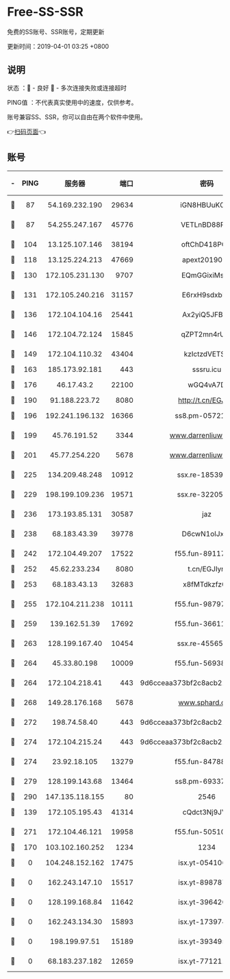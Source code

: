 # Free-SS-SSR

免费的SS账号、SSR账号，定期更新

更新时间：2019-04-01 03:25 +0800

## 说明

状态     ：🙂 - 良好 🙁 - 多次连接失败或连接超时

PING值   ：不代表真实使用中的速度，仅供参考。

账号兼容SS、SSR，你可以自由在两个软件中使用。

👉[扫码页面](https://liesauer.github.io/Free-SS-SSR/)👈

## 账号

|-|PING|服务器|端口|密码|加密方式|区域|
|:----:|:----:|:-----:|-----:|:----:|:----:|:----:|
|🙂|87|54.169.232.190|29634|iGN8HBUuK073|aes-256-cfb|SG|
|🙂|87|54.255.247.167|45776|VETLnBD88Rux|aes-256-cfb|SG|
|🙂|104|13.125.107.146|38194|oftChD418PCw|aes-256-cfb|KR|
|🙂|118|13.125.224.213|47669|apext2019001|chacha20|KR|
|🙂|130|172.105.231.130|9707|EQmGGixiMszZ|aes-256-cfb|JP|
|🙂|131|172.105.240.216|31157|E6rxH9sdxbD6|aes-256-cfb|JP|
|🙂|136|172.104.104.16|25441|Ax2yiQ5JFBT5|aes-256-cfb|JP|
|🙂|146|172.104.72.124|15845|qZPT2mn4rUFJ|aes-256-cfb|JP|
|🙂|149|172.104.110.32|43404|kzIctzdVETSB|aes-256-cfb|JP|
|🙂|163|185.173.92.181|443|sssru.icu|rc4-md5|RU|
|🙂|176|46.17.43.2|22100|wGQ4vA7D|aes-256-gcm|RU|
|🙂|190|91.188.223.72|8080|http://t.cn/EGJIyrl|rc4-md5|RU|
|🙂|196|192.241.196.132|16366|ss8.pm-05721802|aes-256-cfb|US|
|🙂|199|45.76.191.52|3344|www.darrenliuwei.com|aes-256-cfb|JP|
|🙂|201|45.77.254.220|5678|www.darrenliuwei.com|aes-256-cfb|SG|
|🙂|225|134.209.48.248|10912|ssx.re-18539216|aes-256-cfb|US|
|🙂|229|198.199.109.236|19571|ssx.re-32205633|aes-256-cfb|US|
|🙂|236|173.193.85.131|30587|jaz|aes-256-cfb|US|
|🙂|238|68.183.43.39|39778|D6cwN1oIJxeJ|aes-256-cfb|GB|
|🙂|242|172.104.49.207|17522|f55.fun-89117165|aes-256-cfb|SG|
|🙂|252|45.62.233.234|8080|t.cn/EGJIyrl|rc4-md5|CA|
|🙂|253|68.183.43.13|32683|x8fMTdkzfz00|aes-256-cfb|GB|
|🙂|255|172.104.211.238|10111|f55.fun-98797632|aes-256-cfb|US|
|🙂|259|139.162.51.39|17692|f55.fun-36611767|aes-256-cfb|SG|
|🙂|263|128.199.167.40|10454|ssx.re-45565568|aes-256-cfb|SG|
|🙂|264|45.33.80.198|10009|f55.fun-56938331|aes-256-cfb|US|
|🙂|264|172.104.218.41|443|9d6cceaa373bf2c8acb22e60b6a58be6|aes-256-cfb|US|
|🙂|268|149.28.176.168|5678|www.sphard.com|aes-256-cfb|AU|
|🙂|272|198.74.58.40|443|9d6cceaa373bf2c8acb22e60b6a58be6|aes-256-cfb|US|
|🙂|274|172.104.215.24|443|9d6cceaa373bf2c8acb22e60b6a58be6|aes-256-cfb|US|
|🙂|274|23.92.18.105|13279|f55.fun-84788806|aes-256-cfb|US|
|🙂|279|128.199.143.68|13464|ss8.pm-69337563|aes-256-cfb|SG|
|🙂|290|147.135.118.155|80|2546|chacha20|US|
|🙂|139|172.105.195.43|41314|cQdct3Nj9JVP|aes-256-cfb|JP|
|🙂|271|172.104.46.121|19958|f55.fun-50510285|aes-256-cfb|SG|
|🙁|170|103.102.160.252|1234|1234|rc4-md5|JP|
|🙁|0|104.248.152.162|17475|isx.yt-05410663|aes-256-cfb|SG|
|🙁|0|162.243.147.10|15517|isx.yt-89878762|aes-256-cfb|US|
|🙁|0|128.199.168.84|11642|isx.yt-39642003|aes-256-cfb|SG|
|🙁|0|162.243.134.30|15893|isx.yt-17397453|aes-256-cfb|US|
|🙁|0|198.199.97.51|15189|isx.yt-39349533|aes-256-cfb|US|
|🙁|0|68.183.237.182|12659|isx.yt-77121174|aes-256-cfb|SG|
